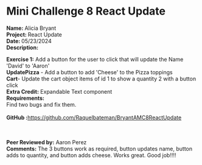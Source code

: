 # <b>Mini Challenge 8 React Update</b>

<b>Name: </b> Alicia Bryant<br>
<b>Project: </b>React Update<br>
<b>Date: </b> 05/23/2024 <br>
<strong>Description: </strong><br>

<b>Exercise 1:</b> Add a button for the user to click that will update the Name 'David' to 'Aaron'<br>
<b>UpdatePizza</b> - Add a button to add 'Cheese' to the Pizza toppings<br>
<b>Cart</b>- Update the cart object items of id 1 to show a quantity 2 with a button click<br>
<b>Extra Credit:</b> Expandable Text component<br>
<b>Requirements:</b><br>
Find two bugs and fix them.
<br><br>
<b>GitHub :</b>https://github.com/Raquelbateman/BryantAMC8ReactUpdate<br><br>
<br>
  

<b>Peer Reviewed by:</b> Aaron Perez <br>
<b>Comments:</b> The 3 buttons work as required, button updates name, button adds to quantity, and button adds cheese. Works great. Good job!!!!    <br>

<br>
<br>
<br>
<br>
